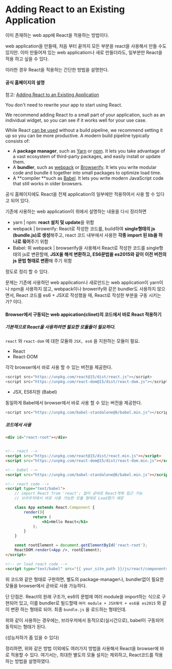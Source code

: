 # Adding React to an Existing Application

이미 존재하는 web app에 React을 적용하는 방법이다.

web application을 만들때, 처음 부터 끝까지 모든 부분을 react을 사용해서 만들 수도 있지만. 이미 만들어져 있는 web application나 새로 만들더라도, 일부분만  React을 적용 하고 싶을 수 있다.

이러한 경우 React을 적용하는 간단한 방법을 설명한다.

#### 공식 홈페이지의 설명

참고: [Adding React to an Existing Application](https://facebook.github.io/react/docs/installation.html#adding-react-to-an-existing-application)

You don't need to rewrite your app to start using React.

We recommend adding React to a small part of your application, such as an individual widget, so you can see if it works well for your use case.

While React [can be used](https://facebook.github.io/react/docs/react-without-es6.html) without a build pipeline, we recommend setting it up so you can be more productive. A modern build pipeline typically consists of:

* A **package manager**, such as [Yarn](https://yarnpkg.com/) or [npm](https://www.npmjs.com/). It lets you take advantage of a vast ecosystem of third-party packages, and easily install or update them.
* A **bundler**, such as [webpack](https://webpack.js.org/) or [Browserify](http://browserify.org/). It lets you write modular code and bundle it together into small packages to optimize load time.
* A **compiler **such as [Babel](http://babeljs.io/). It lets you write modern JavaScript code that still works in older browsers.

공식 홈페이지에도 React을 전체 application의 일부에만 적용하여서 사용 할 수 있다고 되어 있다.

기존에 사용하는 web application이 위에서 설명하는 내용을 다시 정리하면

* yarn \|  npm: **react 설치 및 update**을 위함
* webpack \| browerify: React로 작성한 코드를, build하여 **single형태의 js \(bundle.js\)로 생성**해주고, react 코드 내부에서 사용한 **각종 import 된 lib을 하나로 묶어**주기 위함
* Babel: 위 webpack \| browserify을 사용해서 React로 작성한 코드를 single형태의 js로 변환할때, **JSX을 해석 변환하고, ES6문법을 es2015와 같이 이전 버전의 js 문법 형태로 변환**해 주기 위함

정도로 정리 할 수 있다.

문제는 기존에 사용하던 web application나 새로만드는 web application이 yarn이나 npm을 사용하지 않고, webpack이나 browerify와 같은 bundler도 사용하지 않으면서, React 코드를 es6 + JSX로 작성했을 때, React로 작성한 부분을 구동 시키는가? 이다.



#### Browser에서 구동되는 web appication\(clinet\)의 코드에서 바로 React 적용하기

##### 기본적으로 React을 사용하려면 필요한 모듈들이 필요하다.

`react` 와 `react-dom` 에 대한 모듈와 `JSX, es6` 을 지원하는 모듈이 필요.

* React
* React-DOM

각각 browser에서 바로 사용 할 수 있는 버전을 제공한다.

```js
<script src="https://unpkg.com/react@15/dist/react.js"></script>
<script src="https://unpkg.com/react-dom@15/dist/react-dom.js"></script>
```

* JSX, ES6지원 \(Babel\)

동일하게 Babel에서 browser에서 바로 사용 할 수 있는 버전을 제공한다.

```js
<script src="https://unpkg.com/babel-standalone@6/babel.min.js"></script>
```



##### 코드에서 사용

```html
<div id="react-root"></div>


<!-- react -->
<script src="https://unpkg.com/react@15/dist/react.min.js"></script>
<script src="https://unpkg.com/react-dom@15/dist/react-dom.min.js"></script>

<!-- babel -->
<script src="https://unpkg.com/babel-standalone@6/babel.min.js"></script>

<!-- react code -->
<script type="text/babel">
    // import React from 'react'; 없이 곧바로 React객체 접근 가능
    // 브라우저에서 바로 사용 가능한 모듈 형태로 Load했기 때문

    class App extends React.Component {
        render(){
            return (
                <h1>Hello React</h1>
            );
        }
    }

    const rootElement = document.getElementById('react-root');
    ReactDOM.render(<App />, rootElement);
</script>

<!-- or load react code -->
<script type="text/babel" src="{{ your_site_path }}/js/react/components/reactCode.js"></script>


```

위 코드와 같은 형태로 구현하면, 별도의 package-manager나, bundler없이 필요한 모듈을 browser에서 곧바로 사용 가능하다.

단 단점은. React의 원래 구조가, es6의 문법에 여러 module을 import하는 식으로 구현되어 있고, 이를 bundler로 빌드할때 `여러 module + JSX해석 + es6을 es2015` 와 같이 변환 하는 형태로 되어. 최종 `bundle.js` 을 로드하는 형태인데.

위와 같이 사용하는 경우에는,  브라우저에서 동적으로\(실시간으로\), babel이 구동되어 동작되는 형태가 된다.

\(성능저하가 좀 있을 수 있다\)



정리하면, 위와 같은 방법 이외에도 여러가지 방법을 사용해서 React을 browser에 바로 적용할 수 있다. 여기서는, 최대한 별도의 모듈 설치는 제외하고, React코드를 적용하는 방법을 설명하였다.



